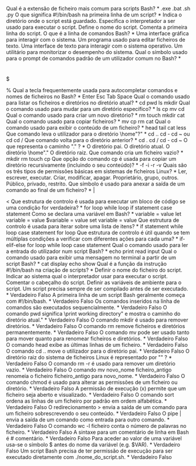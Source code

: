 Qual é a extensão de ficheiro mais comum para scripts Bash? *
.exe
.bat
.sh
.py
O que significa #!/bin/bash na primeira linha de um script? *
Indica o diretório onde o script está guardado.
Especifica o interpretador a ser usado para executar o script.
Define o nome do script.
Comenta a primeira linha do script.
O que é a linha de comandos Bash? *
Uma interface gráfica para interagir com o sistema.
Um programa usado para editar ficheiros de texto.
Uma interface de texto para interagir com o sistema operativo.
Um utilitário para monitorizar o desempenho do sistema.
Qual o símbolo usado para o prompt de comandos padrão de um utilizador comum no Bash? *
#
$
>
%
Qual a tecla frequentemente usada para autocompletar comandos e nomes de ficheiros no Bash? *
Enter
Esc
Tab
Space
Qual o comando usado para listar os ficheiros e diretórios no diretório atual? *
cd
pwd
ls
mkdir
Qual o comando usado para mudar para um diretório específico? *
ls
cp
mv
cd
Qual o comando usado para criar um novo diretório? *
rm
touch
mkdir
cat
Qual o comando usado para copiar ficheiros? *
mv
cp
rm
cat
Qual o comando usado para exibir o conteúdo de um ficheiro? *
head
tail
cat
less
Que comando leva o utilizador para o diretório \home\"?" *
cd ..
cd -
cd ~ ou cd
cd /
Que comando volta para o diretório anterior? *
cd .
cd /
cd -
cd ~
O que representa o caminho "." ? *
O diretório pai.
O diretório atual.
O diretório \home\"."
O diretório raiz.
Que comando cria um ficheiro vazio? *
mkdir
rm
touch
cp
Que opção do comando cp é usada para copiar um diretório recursivamente (incluindo o seu conteúdo)? *
-f
-i
-r
-v
Quais são os três tipos de permissões básicas em sistemas de ficheiros Linux? *
Ler, escrever, executar.
Criar, modificar, apagar.
Proprietário, grupo, outros.
Público, privado, restrito.
Que símbolo é usado para anexar a saída de um comando ao final de um ficheiro? *
|
>
>>
<
Que estrutura de controlo é usada para executar um bloco de código se uma condição for verdadeira? *
for loop
while loop
if statement
case statement
Como se declara uma variável em Bash? *
variable = value
let variable = value
$variable = value
set variable = value
Que estrutura de controlo é usada para iterar sobre uma lista de itens? *
if statement
while loop
case statement
for loop
Que estrutura de controlo é útil quando se tem múltiplas condições a verificar com diferentes ações para cada uma? *
if-elif-else
for loop
while loop
case statement
Qual o comando usado para ler a entrada do utilizador num script Bash? *
echo
print
read
input
Qual o comando usado para exibir uma mensagem no terminal a partir de um script Bash? *
cat
display
echo
show
Qual é a função da instrução #!/bin/bash na criação de scripts? *
Definir o nome do ficheiro do script.
Indicar ao sistema qual o interpretador usar para executar o script.
Comentar o cabeçalho do script.
Definir as variáveis de ambiente para o script.
Um script precisa sempre de ser compilado antes de ser executado. *
Verdadeiro
Falso
A primeira linha de um script Bash geralmente começa com #!/bin/bash. *
Verdadeiro
Falso
Os comandos inseridos na linha de comandos são executados sequencialmente. *
Verdadeiro
Falso
O comando pwd significa \print working directory\" e mostra o caminho do diretório atual." *
Verdadeiro
Falso
O comando mkdir é usado para remover diretórios. *
Verdadeiro
Falso
O comando rm remove ficheiros e diretórios permanentemente. *
Verdadeiro
Falso
O comando mv pode ser usado tanto para mover quanto para renomear ficheiros e diretórios. *
Verdadeiro
Falso
O comando head exibe as últimas linhas de um ficheiro. *
Verdadeiro
Falso
O comando cd .. move o utilizador para o diretório pai. *
Verdadeiro
Falso
O diretório raiz do sistema de ficheiros Linux é representado por "\" ? *
Verdadeiro
Falso
O comando rm -r é usado para remover um diretório vazio. *
Verdadeiro
Falso
O comando mv novo_nome ficheiro_antigo renomeia o ficheiro ficheiro_antigo para novo_nome. *
Verdadeiro
Falso
O comando chmod é usado para alterar as permissões de um ficheiro ou diretório. *
Verdadeiro
Falso
A permissão de execução (x) permite que um ficheiro seja aberto e visualizado. *
Verdadeiro
Falso
O comando sort ordena as linhas de um ficheiro por padrão em ordem alfabética. *
Verdadeiro
Falso
O redirecionamento > envia a saída de um comando para um ficheiro sobrescrevendo o seu conteúdo. *
Verdadeiro
Falso
O pipe | envia a saída de um comando como entrada para outro comando. *
Verdadeiro
Falso
O comando wc -l ficheiro conta o número de palavras no ficheiro. *
Verdadeiro
Falso
A sintaxe para um comentário de linha em Bash é # comentário. *
Verdadeiro
Falso
Para aceder ao valor de uma variável usa-se o símbolo $ antes do nome da variável (e.g. $VAR). *
Verdadeiro
Falso
Um script Bash precisa de ter permissão de execução para ser executado diretamente com ./nome_do_script.sh. *
Verdadeiro
Falso
